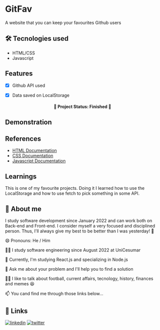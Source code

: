 # GitFav

A website that you can keep your favourites Github users 


## 🛠 Tecnologies used

* HTML/CSS
* Javascript


## Features

 - [x]  Github API used
 - [x]  Data saved on LocalStorage
 

<h4 align="center"> 
 🚧  Project Status: Finished  🚧
</h4>

 
## Demonstration



## References

 - [HTML Documentation](https://developer.mozilla.org/pt-BR/docs/Web/HTML)
 - [CSS Documentation](https://developer.mozilla.org/pt-BR/docs/Web/CSS)
 - [Javascript Documentation](https://developer.mozilla.org/pt-BR/docs/Web/JavaScript)


## Learnings

This is one of my favourite projects. Doing it I learned how to use the LocalStorage and how to use fetch to pick something in some API.


## 🚀 About me
I study software development since January 2022 and can work both on Back-end and Front-end. I consider myself a very focused and disciplined person. Thus, I'll always give my best to be better than I was yesterday! 💪


😄 Pronouns: He / Him

👩‍💻 I study software engineering since August 2022 at UniCesumar

🧠 Currently, I'm studying React.js and specializing in Node.js

🤔 Ask me about your problem and I'll help you to find a solution

👯‍♀️ I like to talk about football, current affairs, tecnology, history, finances and memes 😆

📫 You cand find me through those links below...


## 🔗 Links
[![linkedin](https://img.shields.io/badge/linkedin-0A66C2?style=for-the-badge&logo=linkedin&logoColor=white)](https://www.linkedin.com/in/vitor-marciano/)
[![twitter](https://img.shields.io/badge/twitter-1DA1F2?style=for-the-badge&logo=twitter&logoColor=white)](https://twitter.com/marciano_vitor)
